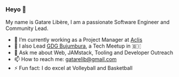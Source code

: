### Heyo 👋   
My name is Gatare Libère, I am a passionate Software Engineer and Community Lead.


- 🔭 I’m currently working as a Project Manager at [Aclis](https://aclis.africa)
- 🌱  I also Lead [GDG Bujumbura](https://gdg.community.dev/gdg-bujumbura/), a Tech Meetup in 🇧🇮  
- 💬 Ask me about Web, JAMstack, Tooling and Developer Outreach   
- 📫 How to reach me: [gatarelib@gmail.com](mailto:gatarelib@gmail.com)   
- ⚡ Fun fact: I do excel at Volleyball and Basketball   

[](https://img.shields.io/twitter/follow/gatarelib?label=Follow&style=social)
